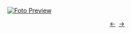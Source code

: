 [![Foto Preview](preview/project-1026.avif)](https://20essentials.github.io/project-1026)

<div align="center" style="display: flex; justify-content: center;">
  <a  href="https://github.com/20essentials/project-1026" target="_blank">&#8592;</a>
  &nbsp;&nbsp;
  <a  href="https://github.com/20essentials/project-1026" target="_blank">&#8594;</a>
</div>

